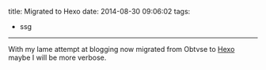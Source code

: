 title: Migrated to Hexo
date: 2014-08-30 09:06:02
tags:
- ssg
---
With my lame attempt at blogging now migrated from Obtvse to [Hexo](http://hexo.io) maybe I will be more verbose. 